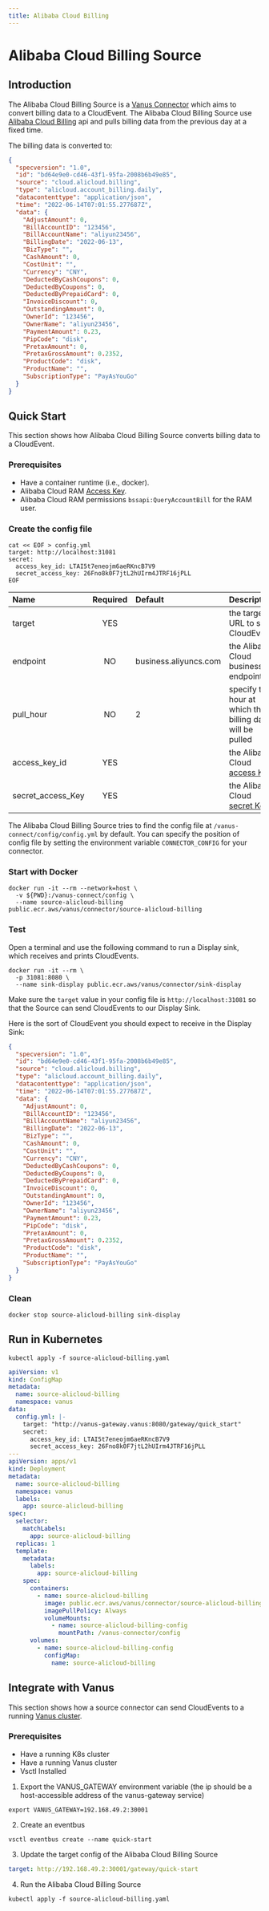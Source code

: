 ```yaml
---
title: Alibaba Cloud Billing
---
```


# Alibaba Cloud Billing Source

## Introduction

The Alibaba Cloud Billing Source is a [Vanus Connector][vc] which aims to convert billing data
to a CloudEvent. The Alibaba Cloud Billing Source use [Alibaba Cloud Billing][alibill] api and pulls
billing data from the previous day at a fixed time.

The billing data is converted to:

```json
{
  "specversion": "1.0",
  "id": "bd64e9e0-cd46-43f1-95fa-2008b6b49e85",
  "source": "cloud.alicloud.billing",
  "type": "alicloud.account_billing.daily",
  "datacontenttype": "application/json",
  "time": "2022-06-14T07:01:55.277687Z",
  "data": {
    "AdjustAmount": 0,
    "BillAccountID": "123456",
    "BillAccountName": "aliyun23456",
    "BillingDate": "2022-06-13",
    "BizType": "",
    "CashAmount": 0,
    "CostUnit": "",
    "Currency": "CNY",
    "DeductedByCashCoupons": 0,
    "DeductedByCoupons": 0,
    "DeductedByPrepaidCard": 0,
    "InvoiceDiscount": 0,
    "OutstandingAmount": 0,
    "OwnerId": "123456",
    "OwnerName": "aliyun23456",
    "PaymentAmount": 0.23,
    "PipCode": "disk",
    "PretaxAmount": 0,
    "PretaxGrossAmount": 0.2352,
    "ProductCode": "disk",
    "ProductName": "",
    "SubscriptionType": "PayAsYouGo"
  }
}
```

## Quick Start

This section shows how Alibaba Cloud Billing Source converts billing data to a CloudEvent.

### Prerequisites

- Have a container runtime (i.e., docker).
- Alibaba Cloud RAM [Access Key][accessKey].
- Alibaba Cloud RAM permissions `bssapi:QueryAccountBill` for the RAM user.

### Create the config file

```shell
cat << EOF > config.yml
target: http://localhost:31081
secret:
  access_key_id: LTAI5t7eneojm6aeRKncB7V9
  secret_access_key: 26Fno8k0F7jtL2hUIrm4JTRF16jPLL
EOF
```

| Name                  | Required | Default                             | Description                                               |
|:----------------------|:--------:|:------------------------------------|:----------------------------------------------------------|
| target                |   YES    |                                     | the target URL to send CloudEvents                        |
| endpoint              |    NO    | business.aliyuncs.com               | the Alibaba Cloud business api endpoint                   |
| pull_hour             |    NO    | 2                                   | specify the hour at which the billing data will be pulled |
| access_key_id         |   YES    |                                     | the Alibaba Cloud [access Key][accessKey]                 |
| secret_access_Key     |   YES    |                                     | the Alibaba Cloud [secret Key][accessKey]                 |

The Alibaba Cloud Billing Source tries to find the config file at `/vanus-connect/config/config.yml` by default. You can specify the position of config file by setting the environment variable `CONNECTOR_CONFIG` for your connector.

### Start with Docker

```shell
docker run -it --rm --network=host \
  -v ${PWD}:/vanus-connect/config \
  --name source-alicloud-billing public.ecr.aws/vanus/connector/source-alicloud-billing
```

### Test

Open a terminal and use the following command to run a Display sink, which receives and prints CloudEvents.

```shell
docker run -it --rm \
  -p 31081:8080 \
  --name sink-display public.ecr.aws/vanus/connector/sink-display
```

Make sure the `target` value in your config file is `http://localhost:31081` so that the Source can send CloudEvents to our Display Sink.

Here is the sort of CloudEvent you should expect to receive in the Display Sink:

```json
{
  "specversion": "1.0",
  "id": "bd64e9e0-cd46-43f1-95fa-2008b6b49e85",
  "source": "cloud.alicloud.billing",
  "type": "alicloud.account_billing.daily",
  "datacontenttype": "application/json",
  "time": "2022-06-14T07:01:55.277687Z",
  "data": {
    "AdjustAmount": 0,
    "BillAccountID": "123456",
    "BillAccountName": "aliyun23456",
    "BillingDate": "2022-06-13",
    "BizType": "",
    "CashAmount": 0,
    "CostUnit": "",
    "Currency": "CNY",
    "DeductedByCashCoupons": 0,
    "DeductedByCoupons": 0,
    "DeductedByPrepaidCard": 0,
    "InvoiceDiscount": 0,
    "OutstandingAmount": 0,
    "OwnerId": "123456",
    "OwnerName": "aliyun23456",
    "PaymentAmount": 0.23,
    "PipCode": "disk",
    "PretaxAmount": 0,
    "PretaxGrossAmount": 0.2352,
    "ProductCode": "disk",
    "ProductName": "",
    "SubscriptionType": "PayAsYouGo"
  }
}
```

### Clean

```shell
docker stop source-alicloud-billing sink-display
```

## Run in Kubernetes

```shell
kubectl apply -f source-alicloud-billing.yaml
```

```yaml
apiVersion: v1
kind: ConfigMap
metadata:
  name: source-alicloud-billing
  namespace: vanus
data:
  config.yml: |-
    target: "http://vanus-gateway.vanus:8080/gateway/quick_start"
    secret:
      access_key_id: LTAI5t7eneojm6aeRKncB7V9
      secret_access_key: 26Fno8k0F7jtL2hUIrm4JTRF16jPLL
---
apiVersion: apps/v1
kind: Deployment
metadata:
  name: source-alicloud-billing
  namespace: vanus
  labels:
    app: source-alicloud-billing
spec:
  selector:
    matchLabels:
      app: source-alicloud-billing
  replicas: 1
  template:
    metadata:
      labels:
        app: source-alicloud-billing
    spec:
      containers:
        - name: source-alicloud-billing
          image: public.ecr.aws/vanus/connector/source-alicloud-billing
          imagePullPolicy: Always
          volumeMounts:
            - name: source-alicloud-billing-config
              mountPath: /vanus-connector/config
      volumes:
        - name: source-alicloud-billing-config
          configMap:
            name: source-alicloud-billing
```

## Integrate with Vanus

This section shows how a source connector can send CloudEvents to a running [Vanus cluster](https://github.com/linkall-labs/vanus).

### Prerequisites
- Have a running K8s cluster
- Have a running Vanus cluster
- Vsctl Installed

1. Export the VANUS_GATEWAY environment variable (the ip should be a host-accessible address of the vanus-gateway service)
```shell
export VANUS_GATEWAY=192.168.49.2:30001
```

2. Create an eventbus
```shell
vsctl eventbus create --name quick-start
```

3. Update the target config of the Alibaba Cloud Billing Source
```yaml
target: http://192.168.49.2:30001/gateway/quick-start
```

4. Run the Alibaba Cloud Billing Source
```shell
kubectl apply -f source-alicloud-billing.yaml
```

[vc]: https://www.vanus.dev/introduction/concepts#vanus-connect
[alibill]: https://help.aliyun.com/document_detail/142608.html
[accessKey]: https://help.aliyun.com/document_detail/38738.html
